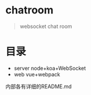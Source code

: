 # chatroom

> websocket chat room

# 目录

- server node+koa+WebSocket
- web    vue+webpack

内部各有详细的README.md